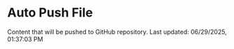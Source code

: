# Auto Push File

Content that will be pushed to GitHub repository.
Last updated: 06/29/2025, 01:37:03 PM